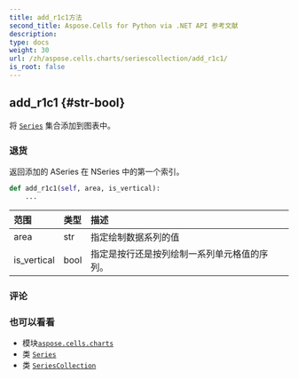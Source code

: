 ```yaml
---
title: add_r1c1方法
second_title: Aspose.Cells for Python via .NET API 参考文献
description:
type: docs
weight: 30
url: /zh/aspose.cells.charts/seriescollection/add_r1c1/
is_root: false
---
```

##  add_r1c1 {#str-bool}
将 [`Series`](/cells/python-net/zh/aspose.cells.charts/series) 集合添加到图表中。


### 退货

返回添加的 ASeries 在 NSeries 中的第一个索引。


```python
def add_r1c1(self, area, is_vertical):
    ...
```


|范围|类型|描述|
| :- | :- | :- |
| area | str |指定绘制数据系列的值|
| is_vertical | bool |指定是按行还是按列绘制一系列单元格值的序列。|
### 评论




### 也可以看看

* 模块[`aspose.cells.charts`](../../)
* 类 [`Series`](/cells/python-net/zh/aspose.cells.charts/series)
* 类 [`SeriesCollection`](/cells/python-net/zh/aspose.cells.charts/seriescollection)
